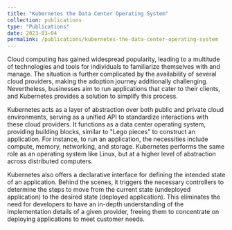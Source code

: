 ```yaml
---
title: "Kubernetes the Data Center Operating System"
collection: publications
type: "Publications"
date: 2023-03-04
permalink: /publications/kubernetes-the-data-center-operating-system
---
```


Cloud computing has gained widespread popularity, leading to a multitude of technologies and tools for individuals to familiarize themselves with and manage. The situation is further complicated by the availability of several cloud providers, making the adoption journey additionally challenging. Nevertheless, businesses aim to run applications that cater to their clients, and Kubernetes provides a solution to simplify this process.

Kubernetes acts as a layer of abstraction over both public and private cloud environments, serving as a unified API to standardize interactions with these cloud providers. It functions as a data center operating system, providing building blocks, similar to "Lego pieces" to construct an application. For instance, to run an application, the necessities include compute, memory, networking, and storage. Kubernetes performs the same role as an operating system like Linux, but at a higher level of abstraction across distributed computers.

Kubernetes also offers a declarative interface for defining the intended state of an application. Behind the scenes, it triggers the necessary controllers to determine the steps to move from the current state (undeployed application) to the desired state (deployed application). This eliminates the need for developers to have an in-depth understanding of the implementation details of a given provider, freeing them to concentrate on deploying applications to meet customer needs.